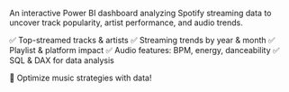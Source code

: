 An interactive Power BI dashboard analyzing Spotify streaming data to uncover track popularity, artist performance, and audio trends.

✅ Top-streamed tracks & artists
✅ Streaming trends by year & month
✅ Playlist & platform impact
✅ Audio features: BPM, energy, danceability
✅ SQL & DAX for data analysis

🚀 Optimize music strategies with data!
